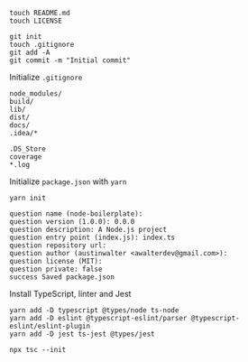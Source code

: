 ```
touch README.md
touch LICENSE
```

```
git init
touch .gitignore
git add -A
git commit -m "Initial commit"
```

Initialize `.gitignore`

```
node_modules/
build/
lib/
dist/
docs/
.idea/*

.DS_Store
coverage
*.log
```

Initialize `package.json` with `yarn`

```
yarn init
```

```
question name (node-boilerplate): 
question version (1.0.0): 0.0.0
question description: A Node.js project
question entry point (index.js): index.ts
question repository url: 
question author (austinwalter <awalterdev@gmail.com>): 
question license (MIT): 
question private: false
success Saved package.json
```

Install TypeScript, linter and Jest

```
yarn add -D typescript @types/node ts-node
yarn add -D eslint @typescript-eslint/parser @typescript-eslint/eslint-plugin
yarn add -D jest ts-jest @types/jest
```

```
npx tsc --init
```

